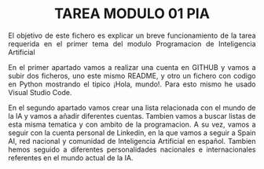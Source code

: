 <h1 align="center"> TAREA MODULO 01 PIA </h1>
<p></p>
<p align="justify">El objetivo de este fichero es explicar un breve funcionamiento de la tarea requerida en el primer tema del modulo Programacion de Inteligencia Artificial</p>
<p></p>
<p align="justify">En el primer apartado vamos a realizar una cuenta en GITHUB y vamos a subir dos ficheros, uno este mismo README, y otro un fichero con codigo en Python mostrando el tipico ¡Hola, mundo!. Para esto mismo he usado Visual Studio Code.</p>
<p align="justify">En el segundo apartado vamos crear una lista relacionada con el mundo de la IA y vamos a añadir diferentes cuentas. Tambien vamos a buscar listas de esta misma tematica y con ambito de la programacion. A su vez, vamos a seguir con la cuenta personal de Linkedin, en la que vamos a seguir a Spain AI, red nacional y comunidad de Inteligencia Artificial en español. Tambien hemos seguido a diferentes personalidades nacionales e internacionales referentes en el mundo actual de la IA.</p>
